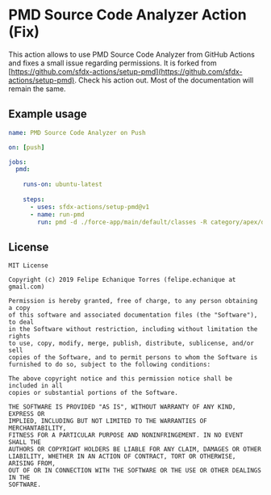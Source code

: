 # PMD Source Code Analyzer Action (Fix)

This action allows to use PMD Source Code Analyzer from GitHub Actions and fixes a small issue regarding permissions. It is forked from 
[https://github.com/sfdx-actions/setup-pmd](https://github.com/sfdx-actions/setup-pmd). Check his action out. Most of the documentation will remain the same. 

## Example usage

```yaml
name: PMD Source Code Analyzer on Push

on: [push]

jobs:
  pmd:
  
    runs-on: ubuntu-latest
    
    steps:
      - uses: sfdx-actions/setup-pmd@v1
      - name: run-pmd
        run: pmd -d ./force-app/main/default/classes -R category/apex/design.xml -f text
```

## License
```
MIT License

Copyright (c) 2019 Felipe Echanique Torres (felipe.echanique at gmail.com)

Permission is hereby granted, free of charge, to any person obtaining a copy
of this software and associated documentation files (the "Software"), to deal
in the Software without restriction, including without limitation the rights
to use, copy, modify, merge, publish, distribute, sublicense, and/or sell
copies of the Software, and to permit persons to whom the Software is
furnished to do so, subject to the following conditions:

The above copyright notice and this permission notice shall be included in all
copies or substantial portions of the Software.

THE SOFTWARE IS PROVIDED "AS IS", WITHOUT WARRANTY OF ANY KIND, EXPRESS OR
IMPLIED, INCLUDING BUT NOT LIMITED TO THE WARRANTIES OF MERCHANTABILITY,
FITNESS FOR A PARTICULAR PURPOSE AND NONINFRINGEMENT. IN NO EVENT SHALL THE
AUTHORS OR COPYRIGHT HOLDERS BE LIABLE FOR ANY CLAIM, DAMAGES OR OTHER
LIABILITY, WHETHER IN AN ACTION OF CONTRACT, TORT OR OTHERWISE, ARISING FROM,
OUT OF OR IN CONNECTION WITH THE SOFTWARE OR THE USE OR OTHER DEALINGS IN THE
SOFTWARE.
```
